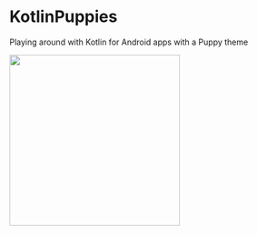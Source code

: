 # KotlinPuppies
Playing around with Kotlin for Android apps with a Puppy theme

<img src="https://github.com/SuavePirate/KotlinPuppies/blob/master/Screen%20Shot%202017-07-05%20at%2011.14.13%20AM.png" width="300"/>
